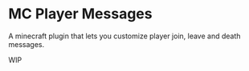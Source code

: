 # MC Player Messages
A minecraft plugin that lets you customize player join, leave and death messages.


WIP